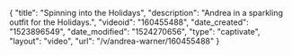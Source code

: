 {
    "title": "Spinning into the Holidays",
    "description": "Andrea in a sparkling outfit for the Holidays.",
    "videoid": "160455488",
    "date_created": "1523896549",
    "date_modified": "1524270656",
    "type": "captivate",
    "layout": "video",
    "url": "\/v\/andrea-warner\/160455488"
}